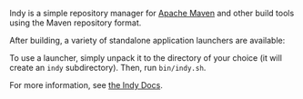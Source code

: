 Indy is a simple repository manager for [Apache Maven](http://maven.apache.org/) and other build tools using the Maven repository format.

After building, a variety of standalone application launchers are available:

To use a launcher, simply unpack it to the directory of your choice (it will create an `indy` subdirectory). Then, run `bin/indy.sh`.





For more information, see [the Indy Docs](http://commonjava.github.io/indy/).


